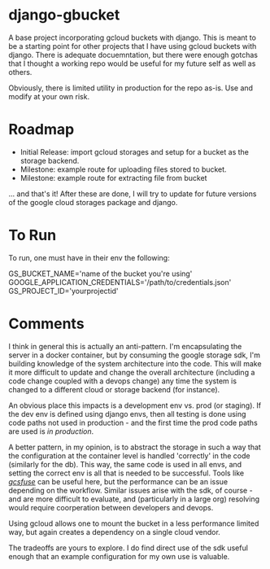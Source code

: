 # django-gbucket

A base project incorporating gcloud buckets with django. This is meant to be a starting point for other projects that I have using gcloud buckets with django. There is adequate docuemntation, but there were
enough gotchas that I thought a working repo would be useful for my future self as well as others.

Obviously, there is limited utility in production for the repo as-is. Use and modify at your own risk.

# Roadmap
* Initial Release: import gcloud storages and setup for a bucket as the storage backend.
* Milestone: example route for uploading files stored to bucket.
* Milestone: example route for extracting file from bucket

... and that's it! After these are done, I will try to update for future versions of the google cloud storages package and django.

# To Run

To run, one must have in their env the following:

GS_BUCKET_NAME='name of the bucket you're using'
GOOGLE_APPLICATION_CREDENTIALS='/path/to/credentials.json'
GS_PROJECT_ID='yourprojectid'



# Comments

I think in general this is actually an anti-pattern. I'm encapsulating the server in a docker container, but by consuming the google storage sdk, I'm building knowledge of the system architecture into the code. This will make it more difficult to update and change the overall architecture (including a code change coupled with a devops change) any time the system is changed to a different cloud or storage backend (for instance).

An obvious place this impacts is a development env vs. prod (or staging). If the dev env is defined using django envs, then all testing is done using code paths not used in production - and the first time the prod code paths are used is *in production*.

A better pattern, in my opinion, is to abstract the storage in such a way that the configuration at the container level is handled 'correctly' in the code (similarly for the db). This way, the same code is used in all envs, and setting the correct env is all that is needed to be successful. Tools like [*gcsfuse*](https://cloud.google.com/storage/docs/cloud-storage-fuse/overview) can be useful here, but the performance can be an issue depending on the workflow. Similar issues arise with the sdk, of course - and are more difficult to evaluate, and (particularly in a large org) resolving would require coorperation between developers and devops.

Using gcloud allows one to mount the bucket in a less performance limited way, but again creates a dependency on a single cloud vendor.

The tradeoffs are yours to explore. I do find direct use of the sdk useful enough that an example configuration for my own use is valuable.